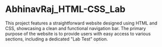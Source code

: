 # AbhinavRaj_HTML-CSS_Lab
This project features a straightforward website designed using HTML and CSS, showcasing a clean and functional navigation bar. The primary purpose of the website is to provide users with easy access to various sections, including a dedicated "Lab Test" option.
